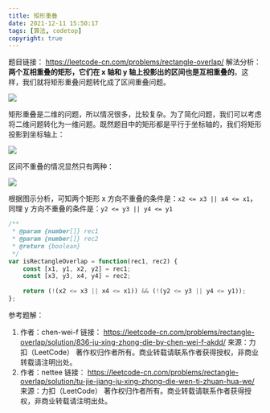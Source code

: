 ```yaml
---
title: 矩形重叠
date: 2021-12-11 15:50:17
tags: [算法, codetop]
copyright: true
---
```

题目链接：
https://leetcode-cn.com/problems/rectangle-overlap/
解法分析：**两个互相重叠的矩形，它们在 x 轴和 y  轴上投影出的区间也是互相重叠的**。这样，我们就将矩形重叠问题转化成了区间重叠问题。

![](https://cdn.jsdelivr.net/gh/Flower-F/picture@main/img/152542.jpg)

矩形重叠是二维的问题，所以情况很多，比较复杂。为了简化问题，我们可以考虑将二维问题转化为一维问题。既然题目中的矩形都是平行于坐标轴的，我们将矩形投影到坐标轴上：

![](https://cdn.jsdelivr.net/gh/Flower-F/picture@main/img/153815.jpg)



区间不重叠的情况显然只有两种：

![](https://cdn.jsdelivr.net/gh/Flower-F/picture@main/img/154203.jpg)


根据图示分析，可知两个矩形 x 方向不重叠的条件是：`x2 <= x3 || x4 <= x1`，同理 y 方向不重叠的条件是：`y2 <= y3 || y4 <= y1`

```js
/**
 * @param {number[]} rec1
 * @param {number[]} rec2
 * @return {boolean}
 */
var isRectangleOverlap = function(rec1, rec2) {
    const [x1, y1, x2, y2] = rec1;
    const [x3, y3, x4, y4] = rec2;
    
    return (!(x2 <= x3 || x4 <= x1)) && (!(y2 <= y3 || y4 <= y1));
};
```

参考题解：

1. 作者：chen-wei-f
   链接：
   https://leetcode-cn.com/problems/rectangle-overlap/solution/836-ju-xing-zhong-die-by-chen-wei-f-akdd/
   来源：力扣（LeetCode）
   著作权归作者所有。商业转载请联系作者获得授权，非商业转载请注明出处。
2. 作者：nettee
   链接：
   https://leetcode-cn.com/problems/rectangle-overlap/solution/tu-jie-jiang-ju-xing-zhong-die-wen-ti-zhuan-hua-we/
   来源：力扣（LeetCode）
   著作权归作者所有。商业转载请联系作者获得授权，非商业转载请注明出处。

